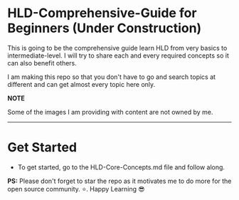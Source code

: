 # HLD-Comprehensive-Guide for Beginners (Under Construction)

This is going to be the comprehensive guide learn HLD from very basics to intermediate-level. I will try to share each and every required concepts so it can also benefit others.

I am making this repo so that you don't have to go and search topics at different and can get almost every topic here only.

**NOTE**

Some of the images I am providing with content are not owned by me.

---

# Get Started

- To get started, go to the HLD-Core-Concepts.md file and follow along.


**PS\:** Please don't forget to star the repo as it motivates me to do more for the open source community. :star:. Happy Learning :sunglasses:
